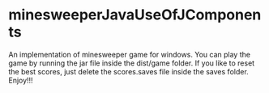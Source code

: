 # minesweeperJavaUseOfJComponents
An implementation of minesweeper game for windows.
You can play the game by running the jar file inside the dist/game folder.
If you like to reset the best scores, just delete the scores.saves file inside the saves folder.
Enjoy!!!
